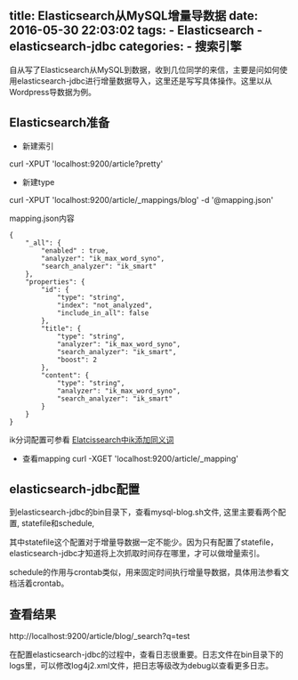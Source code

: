 title: Elasticsearch从MySQL增量导数据
date: 2016-05-30 22:03:02
tags:
    - Elasticsearch
    - elasticsearch-jdbc
categories:
    - 搜索引擎
---
自从写了Elasticsearch从MySQL到数据，收到几位同学的来信，主要是问如何使用elasticsearch-jdbc进行增量数据导入，这里还是写写具体操作。这里以从Wordpress导数据为例。

## Elasticsearch准备

* 新建索引

curl -XPUT 'localhost:9200/article?pretty'

* 新建type

curl -XPUT 'localhost:9200/article/_mappings/blog' -d '@mapping.json'

mapping.json内容
```
{
    "_all": {
        "enabled" : true,
        "analyzer": "ik_max_word_syno",
        "search_analyzer": "ik_smart"
    },
    "properties": {
        "id": {
            "type": "string",
            "index": "not_analyzed",
            "include_in_all": false
        },
        "title": {
            "type": "string",
            "analyzer": "ik_max_word_syno",
            "search_analyzer": "ik_smart",
            "boost": 2
        },
        "content": {
            "type": "string",
            "analyzer": "ik_max_word_syno",
            "search_analyzer": "ik_smart"
        }
    }
}
```

ik分词配置可参看
[Elatcissearch中ik添加同义词](
http://program.dengshilong.org/2016/04/06/Elasticsearch%E4%B8%ADik%E6%B7%BB%E5%8A%A0%E5%90%8C%E4%B9%89%E8%AF%8D/)

* 查看mapping
curl -XGET 'localhost:9200/article/_mapping'

## elasticsearch-jdbc配置

到elasticsearch-jdbc的bin目录下，查看mysql-blog.sh文件,
这里主要看两个配置, statefile和schedule,

其中statefile这个配置对于增量导数据一定不能少。因为只有配置了statefile，elasticsearch-jdbc才知道将上次抓取时间存在哪里，才可以做增量索引。

schedule的作用与crontab类似，用来固定时间执行增量导数据，具体用法参看文档活着crontab。

## 查看结果
http://localhost:9200/article/blog/_search?q=test

在配置elasticsearch-jdbc的过程中，查看日志很重要。日志文件在bin目录下的logs里，可以修改log4j2.xml文件，把日志等级改为debug以查看更多日志。
